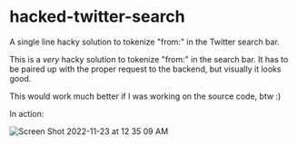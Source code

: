 # hacked-twitter-search
A single line hacky solution to tokenize "from:" in the Twitter search bar.

This is a _very_ hacky solution to tokenize "from:" in the search bar. It has to be paired up with the proper request to the backend, but visually it looks good.

This would work much better if I was working on the source code, btw :)

In action:


![Screen Shot 2022-11-23 at 12 35 09 AM](https://user-images.githubusercontent.com/40678238/203475709-bf50bc59-da6c-42b3-a0e7-8bf8c2345c5b.png)

